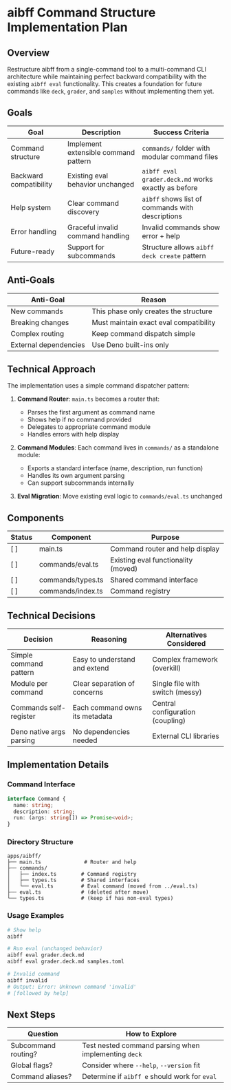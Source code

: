 # aibff Command Structure Implementation Plan

## Overview

Restructure aibff from a single-command tool to a multi-command CLI architecture
while maintaining perfect backward compatibility with the existing `aibff eval`
functionality. This creates a foundation for future commands like `deck`,
`grader`, and `samples` without implementing them yet.

## Goals

| Goal                   | Description                          | Success Criteria                                    |
| ---------------------- | ------------------------------------ | --------------------------------------------------- |
| Command structure      | Implement extensible command pattern | `commands/` folder with modular command files       |
| Backward compatibility | Existing eval behavior unchanged     | `aibff eval grader.deck.md` works exactly as before |
| Help system            | Clear command discovery              | `aibff` shows list of commands with descriptions    |
| Error handling         | Graceful invalid command handling    | Invalid commands show error + help                  |
| Future-ready           | Support for subcommands              | Structure allows `aibff deck create` pattern        |

## Anti-Goals

| Anti-Goal             | Reason                                 |
| --------------------- | -------------------------------------- |
| New commands          | This phase only creates the structure  |
| Breaking changes      | Must maintain exact eval compatibility |
| Complex routing       | Keep command dispatch simple           |
| External dependencies | Use Deno built-ins only                |

## Technical Approach

The implementation uses a simple command dispatcher pattern:

1. **Command Router**: `main.ts` becomes a router that:
   - Parses the first argument as command name
   - Shows help if no command provided
   - Delegates to appropriate command module
   - Handles errors with help display

2. **Command Modules**: Each command lives in `commands/` as a standalone
   module:
   - Exports a standard interface (name, description, run function)
   - Handles its own argument parsing
   - Can support subcommands internally

3. **Eval Migration**: Move existing eval logic to `commands/eval.ts` unchanged

## Components

| Status | Component         | Purpose                             |
| ------ | ----------------- | ----------------------------------- |
| [ ]    | main.ts           | Command router and help display     |
| [ ]    | commands/eval.ts  | Existing eval functionality (moved) |
| [ ]    | commands/types.ts | Shared command interface            |
| [ ]    | commands/index.ts | Command registry                    |

## Technical Decisions

| Decision                 | Reasoning                      | Alternatives Considered          |
| ------------------------ | ------------------------------ | -------------------------------- |
| Simple command pattern   | Easy to understand and extend  | Complex framework (overkill)     |
| Module per command       | Clear separation of concerns   | Single file with switch (messy)  |
| Commands self-register   | Each command owns its metadata | Central configuration (coupling) |
| Deno native args parsing | No dependencies needed         | External CLI libraries           |

## Implementation Details

### Command Interface

```typescript
interface Command {
  name: string;
  description: string;
  run: (args: string[]) => Promise<void>;
}
```

### Directory Structure

```
apps/aibff/
├── main.ts              # Router and help
├── commands/
│   ├── index.ts        # Command registry
│   ├── types.ts        # Shared interfaces
│   └── eval.ts         # Eval command (moved from ../eval.ts)
├── eval.ts             # (deleted after move)
└── types.ts            # (keep if has non-eval types)
```

### Usage Examples

```bash
# Show help
aibff

# Run eval (unchanged behavior)
aibff eval grader.deck.md
aibff eval grader.deck.md samples.toml

# Invalid command
aibff invalid
# Output: Error: Unknown command 'invalid'
# [followed by help]
```

## Next Steps

| Question            | How to Explore                                       |
| ------------------- | ---------------------------------------------------- |
| Subcommand routing? | Test nested command parsing when implementing `deck` |
| Global flags?       | Consider where `--help`, `--version` fit             |
| Command aliases?    | Determine if `aibff e` should work for `eval`        |
